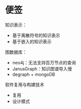 # 便签

知识表示：
* 基于离散符号的知识表示
* 基于嵌入的知识表示

图数据库：
* neo4j：无法支持百万节点的查询
* JanusGraph：知识图谱导入慢
* degraph + mongoDB

软件复用与构建技术
* 复用
* 设计模式


